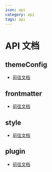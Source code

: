 ```yaml
---
icon: api
category: api
tags: api
---
```


# API 文档

## themeConfig

- [前往文档](themeConfig.md)

## frontmatter

- [前往文档](page.md)

## style

- [前往文档](stylus.md)

## plugin

- [前往文档](plugin/readme.md)
